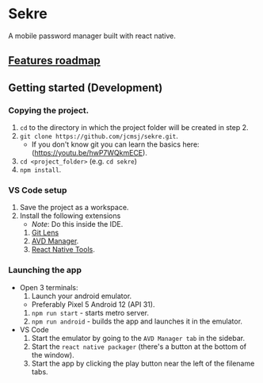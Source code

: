 # Sekre
A mobile password manager built with react native.
## [Features roadmap](./doc/features.md)

## Getting started (Development)

### Copying the project.
1. `cd` to the directory in which the project folder will be created in step 2.
1. `git clone https://github.com/jcmsj/sekre.git`.
   - If you don't know git you can learn the basics here: (https://youtu.be/hwP7WQkmECE).
1. `cd <project_folder>` (e.g. `cd sekre`)
1. `npm install`.

### VS Code setup
1. Save the project as a workspace.
2. Install the following extensions
   - _Note_: Do this inside the IDE.
   1. [Git Lens](https://marketplace.visualstudio.com/items?itemName=eamodio.gitlens)
   2. [AVD Manager](https://marketplace.visualstudio.com/items?itemName=toroxx.vscode-avdmanager).
   3. [React Native Tools](https://marketplace.visualstudio.com/items?itemName=msjsdiag.vscode-react-native).
    
### Launching the app
* Open 3 terminals:
   1. Launch your android emulator. 
   - Preferably Pixel 5 Android 12 (API 31).
   1. `npm run start` - starts metro server.
   2. `npm run android` - builds the app and launches it in the emulator.
* VS Code
  1. Start the emulator by going to the `AVD Manager tab` in the sidebar.  
  2. Start the `react native packager` (there's a button at the bottom of the window).
  3. Start the app by clicking the play button near the left of the filename tabs.